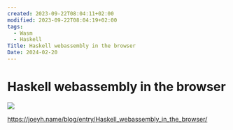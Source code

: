 ```yaml
---
created: 2023-09-22T08:04:11+02:00
modified: 2023-09-22T08:04:19+02:00
tags:
  - Wasm
  - Haskell
Title: Haskell webassembly in the browser
Date: 2024-02-20
---
```


# Haskell webassembly in the browser

![](Pasted%20image%2020240220162855.png)

https://joeyh.name/blog/entry/Haskell_webassembly_in_the_browser/
